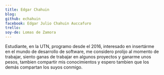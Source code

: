 ```yaml
---
title: Edgar Chahuin
blog: 
github: echahuin
facebook: Edgar Julio Chahuin Auccafuro
trello: 
soy-de: Lomas de Zamora
---
```


Estudiante, en la UTN, programo desde el 2016, interesado en insertárme en el mundo de desarrollo de software, me considero prolijo al momento de trabajar, siento ganas de trabajar en algunos proyectos y ganarme unos pesos, tambien compartir mis conocimientos y espero tambien que los demás compartan los suyos conmigo.
